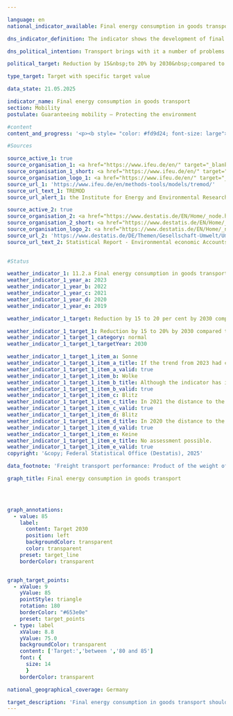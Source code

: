 ```yaml
---

language: en        
national_indicator_available: Final energy consumption in goods transport        

dns_indicator_definition: The indicator shows the development of final energy consumption for the domestic transport of goods by inland waterway, rail and road compared to the base year 2015.        

dns_political_intention: Transport brings with it a number of problems. For example, noise and air pollutants affect the quality of life, particularly in cities, and transport-related emissions contribute to climate change. The emission of harmful greenhouse gases (GHG) is closely linked to the energy consumed in transport.        

political_target: Reduction by 15&nbsp;to 20% by 2030&nbsp;compared to 2015        

type_target: Target with specific target value        

data_state: 21.05.2025        

indicator_name: Final energy consumption in goods transport        
section: Mobility        
postulate: Guaranteeing mobility – Protecting the environment        

#content         
content_and_progress: '<p><b style= "color: #fd9d24; font-size: large">11.2.a Final energy consumption in goods transport</b><br><br>This indicator represents the final energy consumption (FEC) resulting from the transport of goods within Germany. Final energy refers to the energy directly used in transport&nbsp;–&nbsp;such as petrol or diesel fuel. Transformation losses during the production of fuels, as well as potential transmission losses, are not taken into account. The underlying data is sourced from the TREMOD database (Transport Emission Model) developed by the Institute for Energy and Environmental Research (ifeu). This model is used to assess transport-related emissions and captures domestic fuel consumption, regardless of the place of refuelling. Air freight is excluded from the analysis due to its relatively minor share of total freight volume. Due to the definitional limitation to domestic FEC, the indicator reflects the effects of increasing international economic integration of Germany’s economy only to a limited extent.<br><br>In 2023, transport of goods accounted for 26.1%<sup>1</sup> of total transport-related final energy consumption. For the first time, FEC in this sector fell below 2015&nbsp;levels&nbsp;–&nbsp;representing a 3.4% decline compared to the base year. The politically defined goal is to reduce FEC in transport of goods by 15% to 20% between 2015&nbsp;and 2030. If recent trends continue, this target is likely to be met.<br><br>Transport of goods performance measures the quantity of goods transported over a given distance, based on data from the TREMOD database. Between 2015&nbsp;and 2021, the number of tonne-kilometres travelled rose by 8.4%, interrupted only by a brief decline in 2020. However, by 2023, transport performance had decreased again, remaining only 2.6% above the 2015&nbsp;level.<br><br>In addition to absolute energy consumption, FEC is also considered in relation to freight transport performance to provide insight into energy efficiency. In 2023, FEC per tonne-kilometre stood at 94.1% of the 2015&nbsp;value&nbsp;–&nbsp;the lowest level in eight years. FEC has declined across all modes of freight transport compared to 2015. The most significant reduction was recorded in inland waterways, with a decrease of 26.2%. In contrast, energy consumption in road freight transport dropped by only 2.8%, and by 1.1% in rail transport.<br><br><small><sup>1</sup> The sum of the shares of freight transport (indicator 11.2.a) and passenger transport (indicator <a href="https://dns-indikatoren.de/en/11-2-b/">11.2.b</a>) in total final energy consumption in transport does not add up to 100%. This deviation results from different definitions: While the energy consumption in passenger and freight transport is based on domestic consumption (source: TREMOD), the total final energy consumption in transport is based on domestic sales (source: AG Energiebilanzen).</small></p>'                

#Sources        

source_active_1: true
source_organisation_1: <a href="https://www.ifeu.de/en/" target="_blank" onclick="return confirm_alert('the Institute for Energy and Environmental Research Heidelberg', 'En')">Institute for Energy and Environmental Research Heidelberg</a>
source_organisation_1_short: <a href="https://www.ifeu.de/en/" target="_blank" onclick="return confirm_alert('the Institute for Energy and Environmental Research Heidelberg', 'En')">Institute for Energy and Environmental Research Heidelberg</a>
source_organisation_logo_1: <a href="https://www.ifeu.de/en/" target="_blank" onclick="return confirm_alert('the Institute for Energy and Environmental Research Heidelberg', 'En')"><img src="https://dns-indikatoren.de/public/OrgImgEn/ifeu.png" alt="Institute for Energy and Environmental Research Heidelberg" title=" Click here to visit the homepage of the organizationInstitute for Energy and Environmental Research Heidelberg" style="height:60px; width:148px; border:transparent"/></a>
source_url_1: 'https://www.ifeu.de/en/methods-tools/models/tremod/'
source_url_text_1: TREMOD
source_url_alert_1: the Institute for Energy and Environmental Research Heidelberg

source_active_2: true
source_organisation_2: <a href="https://www.destatis.de/EN/Home/_node.html" target="_blank">Federal Statistical Office</a>
source_organisation_2_short: <a href="https://www.destatis.de/EN/Home/_node.html" target="_blank">Federal Statistical Office</a>
source_organisation_logo_2: <a href="https://www.destatis.de/EN/Home/_node.html" target="_blank"><img src="https://dns-indikatoren.de/public/OrgImgEn/destatis.png" alt="Federal Statistical Office" title=" Click here to visit the homepage of the organizationFederal Statistical Office" style="height:60px; width:148px; border:transparent"/></a>
source_url_2: 'https://www.destatis.de/DE/Themen/Gesellschaft-Umwelt/Umwelt/UGR/verkehr-tourismus/_inhalt.html#sprg409790'
source_url_text_2: Statistical Report - Environmental economic Accounts (UGR) - Transport and environme (only available in German)
        

#Status        

weather_indicator_1: 11.2.a Final energy consumption in goods transport
weather_indicator_1_year_a: 2023
weather_indicator_1_year_b: 2022
weather_indicator_1_year_c: 2021
weather_indicator_1_year_d: 2020
weather_indicator_1_year_e: 2019

weather_indicator_1_target: Reduction by 15 to 20 per cent by 2030 compared to 2015

weather_indicator_1_target_1: Reduction by 15 to 20% by 2030 compared to 2015
weather_indicator_1_target_1_category: normal
weather_indicator_1_target_1_targetYear: 2030

weather_indicator_1_target_1_item_a: Sonne
weather_indicator_1_target_1_item_a_title: If the trend from 2023 had continued, the target value would have been reached or missed by less than 5% of the difference between the target value and the value at that time.
weather_indicator_1_target_1_item_a_valid: true
weather_indicator_1_target_1_item_b: Wolke
weather_indicator_1_target_1_item_b_title: Although the indicator has in 2022 been moving in the desired direction toward the target, if the trend had to continued, the target would have been missed in the target year by more than 20% of the difference between the target value and the value at that time.
weather_indicator_1_target_1_item_b_valid: true
weather_indicator_1_target_1_item_c: Blitz
weather_indicator_1_target_1_item_c_title: In 2021 the distance to the target was constantly high or had increased. Thus, the indicator did not develop in the desired direction.
weather_indicator_1_target_1_item_c_valid: true
weather_indicator_1_target_1_item_d: Blitz
weather_indicator_1_target_1_item_d_title: In 2020 the distance to the target was constantly high or had increased. Thus, the indicator did not develop in the desired direction.
weather_indicator_1_target_1_item_d_valid: true
weather_indicator_1_target_1_item_e: Keine
weather_indicator_1_target_1_item_e_title: No assessment possible.
weather_indicator_1_target_1_item_e_valid: true        
copyright: '&copy; Federal Statistical Office (Destatis), 2025'        

data_footnote: 'Freight transport performance: Product of the weight of the transported goods in tonnes (t) and the distance travelled in kilometres (km) during transport (generally only in Germany).'        

graph_title: Final energy consumption in goods transport        

        


graph_annotations:
  - value: 85
    label:
      content: Target 2030
      position: left
      backgroundColor: transparent
      color: transparent
    preset: target_line
    borderColor: transparent        


graph_target_points:
  - xValue: 9
    yValue: 85
    pointStyle: triangle
    rotation: 180
    borderColor: "#653e0e"
    preset: target_points
  - type: label
    xValue: 8.8
    yValue: 75.0
    backgroundColor: transparent
    content: ['Target:','between ','80 and 85']
    font: {
      size: 14
      }
    borderColor: transparent                

national_geographical_coverage: Germany        

target_description: 'Final energy consumption in goods transport should be reduced to a maximum of 85% of the 2015&nbsp;level by 2030.<br>• For targets without a specific value but with a target interval, the weakest requirement (here: reduction to 85% of the 2015&nbsp;level) is used as the minimum politically defined target. Indicator 11.2.a has developed in the desired direction on average over the past six years. If this trend continues, the minimum requirement of 85% will be narrowly met. Indicator 11.2.a is therefore assessed as <b>sun</b> for 2023.<br>• Data status at assessment: 21/05/2025.<br><br><a href="https://dns-indikatoren.de/en/status"><img src="https://sdg-indikatoren.de/public/Wettersymbole/Sonne.png" title="If the trend from 2023&nbsp;had continued, the target value would have been reached or missed by less than 5% of the difference between the target value and the value at that time." alt="Weathersymbol: Sun"/></a>'        
---
```


